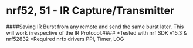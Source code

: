 # nrf52, 51 - IR Capture/Transmitter #

####Saving IR Burst from any remote and send the same burst later. This will work irrespective of the IR Protocol.####
  *Tested with nrf SDK v15.3 & nrf52832
  *Required nrfx drivers PPI, Timer, LOG

